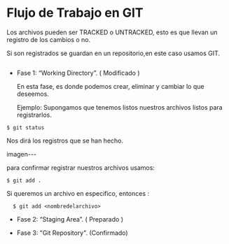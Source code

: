 # Flujo de Trabajo en GIT

 Los archivos pueden ser TRACKED o UNTRACKED, esto es
 que llevan un registro de los cambios o no.

 Si son registrados se guardan en un repositorio,en este caso usamos GIT.

![]()

- Fase 1: “Working Directory”. ( Modificado )

  En esta fase, es donde podemos crear, eliminar y cambiar lo que deseemos.

  Ejemplo:
  Supongamos que tenemos listos nuestros archivos
  listos para registrarlos.

 ~~~
 $ git status
 ~~~
  Nos dirá los registros que se han hecho.

  imagen---

  para confirmar registrar nuestros archivos usamos:
~~~
$ git add .
~~~
  Si queremos un archivo en especifico, entonces :
~~~
  $ git add <nombredelarchivo>
~~~  



- Fase 2: “Staging Area”. ( Preparado )

- Fase 3: "Git Repository". (Confirmado)
